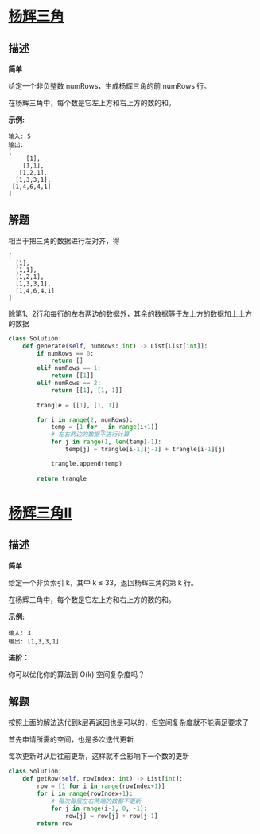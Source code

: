# [杨辉三角](https://leetcode-cn.com/problems/pascals-triangle/)

## 描述

**简单**

给定一个非负整数 numRows，生成杨辉三角的前 numRows 行。

在杨辉三角中，每个数是它左上方和右上方的数的和。

**示例:**

```
输入: 5
输出:
[
     [1],
    [1,1],
   [1,2,1],
  [1,3,3,1],
 [1,4,6,4,1]
]
```

## 解题

相当于把三角的数据进行左对齐，得

```
[
  [1],
  [1,1],
  [1,2,1],
  [1,3,3,1],
  [1,4,6,4,1]
]
```

除第1、2行和每行的左右两边的数据外，其余的数据等于左上方的数据加上上方的数据

```python
class Solution:
    def generate(self, numRows: int) -> List[List[int]]:
        if numRows == 0:
            return []
        elif numRows == 1:
            return [[1]]
        elif numRows == 2:
            return [[1], [1, 1]]
        
        trangle = [[1], [1, 1]]

        for i in range(2, numRows):
            temp = [1 for _ in range(i+1)]
            # 左右两边的数据不进行计算
            for j in range(1, len(temp)-1):
                temp[j] = trangle[i-1][j-1] + trangle[i-1][j]

            trangle.append(temp)
        
        return trangle

```

# [杨辉三角II](https://leetcode-cn.com/problems/pascals-triangle-ii)

## 描述

**简单**

给定一个非负索引 k，其中 k ≤ 33，返回杨辉三角的第 k 行。

在杨辉三角中，每个数是它左上方和右上方的数的和。

**示例:**

```
输入: 3
输出: [1,3,3,1]
```

**进阶：**

你可以优化你的算法到 O(k) 空间复杂度吗？

## 解题

按照上面的解法迭代到k层再返回也是可以的，但空间复杂度就不能满足要求了

首先申请所需的空间，也是多次迭代更新

每次更新时从后往前更新，这样就不会影响下一个数的更新

```python
class Solution:
    def getRow(self, rowIndex: int) -> List[int]:
        row = [1 for i in range(rowIndex+1)]
        for i in range(rowIndex+1):
            # 每次每层左右两端的数都不更新
            for j in range(i-1, 0, -1):
                row[j] = row[j] + row[j-1]
        return row
```

